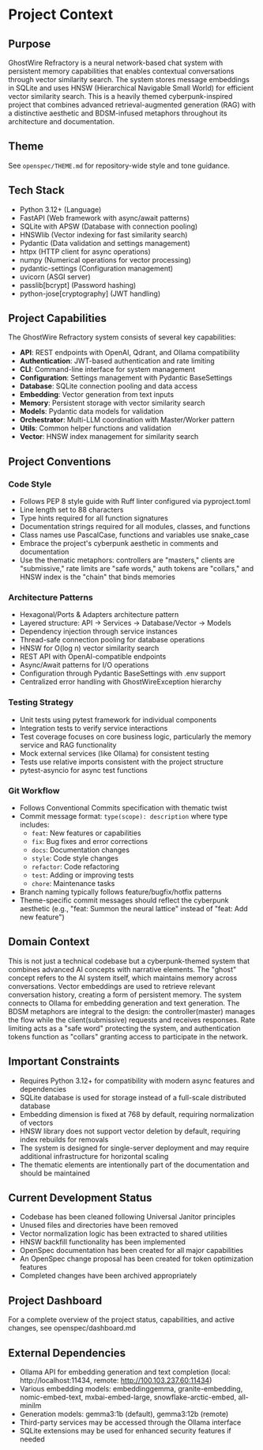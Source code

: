 # Project Context

## Purpose
GhostWire Refractory is a neural network-based chat system with persistent memory capabilities that enables contextual conversations through vector similarity search. The system stores message embeddings in SQLite and uses HNSW (Hierarchical Navigable Small World) for efficient vector similarity search. This is a heavily themed cyberpunk-inspired project that combines advanced retrieval-augmented generation (RAG) with a distinctive aesthetic and BDSM-infused metaphors throughout its architecture and documentation.
 
## Theme

See `openspec/THEME.md` for repository-wide style and tone guidance.

## Tech Stack
- Python 3.12+ (Language)
- FastAPI (Web framework with async/await patterns)
- SQLite with APSW (Database with connection pooling)
- HNSWlib (Vector indexing for fast similarity search)
- Pydantic (Data validation and settings management)
- httpx (HTTP client for async operations)
- numpy (Numerical operations for vector processing)
- pydantic-settings (Configuration management)
- uvicorn (ASGI server)
- passlib[bcrypt] (Password hashing)
- python-jose[cryptography] (JWT handling)

## Project Capabilities

The GhostWire Refractory system consists of several key capabilities:

- **API**: REST endpoints with OpenAI, Qdrant, and Ollama compatibility
- **Authentication**: JWT-based authentication and rate limiting  
- **CLI**: Command-line interface for system management
- **Configuration**: Settings management with Pydantic BaseSettings
- **Database**: SQLite connection pooling and data access
- **Embedding**: Vector generation from text inputs
- **Memory**: Persistent storage with vector similarity search
- **Models**: Pydantic data models for validation
- **Orchestrator**: Multi-LLM coordination with Master/Worker pattern
- **Utils**: Common helper functions and validation
- **Vector**: HNSW index management for similarity search

## Project Conventions

### Code Style
- Follows PEP 8 style guide with Ruff linter configured via pyproject.toml
- Line length set to 88 characters
- Type hints required for all function signatures
- Documentation strings required for all modules, classes, and functions
- Class names use PascalCase, functions and variables use snake_case
- Embrace the project's cyberpunk aesthetic in comments and documentation
- Use the thematic metaphors: controllers are "masters," clients are "submissive," rate limits are "safe words," auth tokens are "collars," and HNSW index is the "chain" that binds memories

### Architecture Patterns
- Hexagonal/Ports & Adapters architecture pattern
- Layered structure: API → Services → Database/Vector → Models
- Dependency injection through service instances
- Thread-safe connection pooling for database operations
- HNSW for O(log n) vector similarity search
- REST API with OpenAI-compatible endpoints
- Async/Await patterns for I/O operations
- Configuration through Pydantic BaseSettings with .env support
- Centralized error handling with GhostWireException hierarchy

### Testing Strategy
- Unit tests using pytest framework for individual components
- Integration tests to verify service interactions
- Test coverage focuses on core business logic, particularly the memory service and RAG functionality
- Mock external services (like Ollama) for consistent testing
- Tests use relative imports consistent with the project structure
- pytest-asyncio for async test functions

### Git Workflow
- Follows Conventional Commits specification with thematic twist
- Commit message format: `type(scope): description` where type includes:
  - `feat`: New features or capabilities
  - `fix`: Bug fixes and error corrections
  - `docs`: Documentation changes
  - `style`: Code style changes
  - `refactor`: Code refactoring
  - `test`: Adding or improving tests
  - `chore`: Maintenance tasks
- Branch naming typically follows feature/bugfix/hotfix patterns
- Theme-specific commit messages should reflect the cyberpunk aesthetic (e.g., "feat: Summon the neural lattice" instead of "feat: Add new feature")

## Domain Context
This is not just a technical codebase but a cyberpunk-themed system that combines advanced AI concepts with narrative elements. The "ghost" concept refers to the AI system itself, which maintains memory across conversations. Vector embeddings are used to retrieve relevant conversation history, creating a form of persistent memory. The system connects to Ollama for embedding generation and text generation. The BDSM metaphors are integral to the design: the controller(master) manages the flow while the client(submissive) requests and receives responses. Rate limiting acts as a "safe word" protecting the system, and authentication tokens function as "collars" granting access to participate in the network.

## Important Constraints
- Requires Python 3.12+ for compatibility with modern async features and dependencies
- SQLite database is used for storage instead of a full-scale distributed database
- Embedding dimension is fixed at 768 by default, requiring normalization of vectors
- HNSW library does not support vector deletion by default, requiring index rebuilds for removals
- The system is designed for single-server deployment and may require additional infrastructure for horizontal scaling
- The thematic elements are intentionally part of the documentation and should be maintained

## Current Development Status
- Codebase has been cleaned following Universal Janitor principles
- Unused files and directories have been removed
- Vector normalization logic has been extracted to shared utilities
- HNSW backfill functionality has been implemented
- OpenSpec documentation has been created for all major capabilities
- An OpenSpec change proposal has been created for token optimization features
- Completed changes have been archived appropriately

## Project Dashboard
For a complete overview of the project status, capabilities, and active changes, see openspec/dashboard.md

## External Dependencies
- Ollama API for embedding generation and text completion (local: http://localhost:11434, remote: http://100.103.237.60:11434)
- Various embedding models: embeddinggemma, granite-embedding, nomic-embed-text, mxbai-embed-large, snowflake-arctic-embed, all-minilm
- Generation models: gemma3:1b (default), gemma3:12b (remote)
- Third-party services may be accessed through the Ollama interface
- SQLite extensions may be used for enhanced security features if needed
